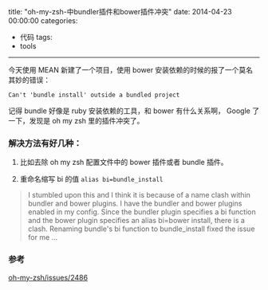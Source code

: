 title: "oh-my-zsh-中bundler插件和bower插件冲突"
date: 2014-04-23 00:00:00
categories:
- 代码
tags:
- tools
---

今天使用 MEAN 新建了一个项目，使用 bower 安装依赖的时候的报了一个莫名其妙的错误：

```
Can't 'bundle install' outside a bundled project
```

记得 bundle 好像是 ruby 安装依赖的工具，和 bower 有什么关系啊，
Google 了一下，发现是 oh my zsh 里的插件冲突了。

### 解决方法有好几种：


1. 比如去除 oh my zsh 配置文件中的 bower 插件或者 bundle 插件。

2. 重命名缩写 bi 的值 ```alias bi=bundle_install```


>I stumbled upon this and I think it is because of a name clash within bundler and bower plugins. I have the bundler and bower plugins enabled in my config. Since the bundler plugin specifies a bi function and the bower plugin specifies an alias bi=bower install, there is a clash. Renaming bundle's bi function to bundle_install fixed the issue for me ...


### 参考

[oh-my-zsh/issues/2486](https://github.com/robbyrussell/oh-my-zsh/issues/2486)
